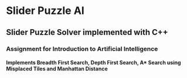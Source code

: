 # Slider Puzzle AI
## Slider Puzzle Solver implemented with C++
### Assignment for Introduction to Artificial Intelligence 
#### Implements Breadth First Search, Depth First Search, A* Search using Misplaced Tiles and Manhattan Distance

